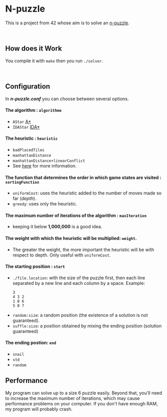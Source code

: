 
# N-puzzle

This is a project from 42 whose aim is to solve an [n-puzzle](https://en.wikipedia.org/wiki/15_puzzle).

<br/>

## How does it Work

You compile it with `make` then you run `./solver`.

<br/>

## Configuration

In ***n-puzzle.conf*** you can choose between several options.

#### The algorithm :  `algorithme`

- `AStar` [A*](https://en.wikipedia.org/wiki/A*_search_algorithm)
- `IDAStar` [IDA*](https://en.wikipedia.org/wiki/Iterative_deepening_A*)

#### The heuristic : `heuristic`

- `badPlacedTiles`
- `manhattanDistance`
- `manhattanDistance+linearConflict`
- See [here](https://medium.com/swlh/looking-into-k-puzzle-heuristics-6189318eaca2) for more information.

#### The function that determines the order in which game states are visited : `sortingFunction`

- `uniformCost`: uses the heuristic added to the number of moves made so far (*depth*). 
- `greedy`: uses only the heuristic.

#### The maximum number of iterations of the algorithm : `maxIteration`

- keeping it below **1,000,000** is a good idea.

#### The weight with which the heuristic will be multiplied: `weight`.

- The greater the weight, the more important the heuristic will be with respect to depth. Only useful with `uniformCost`.

#### The starting position : `start`

- `./file.location`: with the size of the puzzle first, then each line separated by a new line and each column by a space. Example:
    ```
    3
    4 3 2
    1 8 6
    5 0 7
    ```
- `random:size`: a random position (the existence of a solution is not guaranteed).
- `suffle:size`: a position obtained by mixing the ending position (solution guaranteed)

#### The ending postion: `end`

- `snail`
- `std`
- `random`

## Performance

My program can solve up to a size 6 puzzle easily. Beyond that, you'll need to increase the maximum number of iterations, which may cause performance problems on your computer.
If you don't have enough RAM, my program will probably crash.
